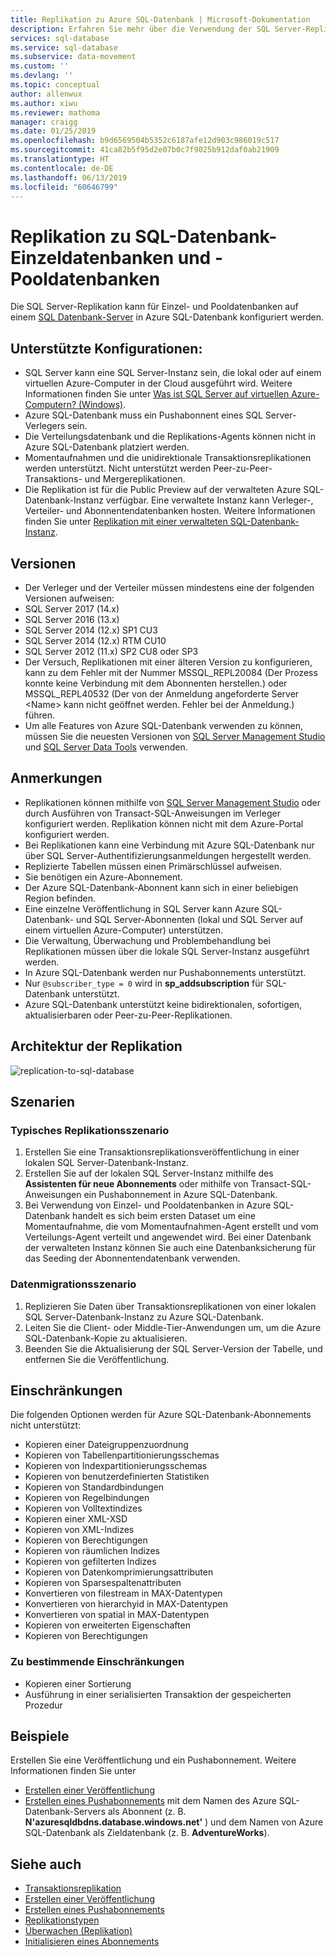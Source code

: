 ```yaml
---
title: Replikation zu Azure SQL-Datenbank | Microsoft-Dokumentation
description: Erfahren Sie mehr über die Verwendung der SQL Server-Replikation mit Azure SQL-Datenbank-Einzeldatenbanken und Datenbanken in Pools für elastische Datenbanken.
services: sql-database
ms.service: sql-database
ms.subservice: data-movement
ms.custom: ''
ms.devlang: ''
ms.topic: conceptual
author: allenwux
ms.author: xiwu
ms.reviewer: mathoma
manager: craigg
ms.date: 01/25/2019
ms.openlocfilehash: b9d6569504b5352c6187afe12d903c986019c517
ms.sourcegitcommit: 41ca82b5f95d2e07b0c7f9025b912daf0ab21909
ms.translationtype: HT
ms.contentlocale: de-DE
ms.lasthandoff: 06/13/2019
ms.locfileid: "60646799"
---
```

# <a name="replication-to-sql-database-single-and-pooled-databases"></a>Replikation zu SQL-Datenbank-Einzeldatenbanken und -Pooldatenbanken

Die SQL Server-Replikation kann für Einzel- und Pooldatenbanken auf einem [SQL Datenbank-Server](sql-database-servers.md) in Azure SQL-Datenbank konfiguriert werden.  

## <a name="supported-configurations"></a>**Unterstützte Konfigurationen**:
  
- SQL Server kann eine SQL Server-Instanz sein, die lokal oder auf einem virtuellen Azure-Computer in der Cloud ausgeführt wird. Weitere Informationen finden Sie unter [Was ist SQL Server auf virtuellen Azure-Computern? (Windows)](https://azure.microsoft.com/documentation/articles/virtual-machines-sql-server-infrastructure-services/).  
- Azure SQL-Datenbank muss ein Pushabonnent eines SQL Server-Verlegers sein.  
- Die Verteilungsdatenbank und die Replikations-Agents können nicht in Azure SQL-Datenbank platziert werden.  
- Momentaufnahmen und die unidirektionale Transaktionsreplikationen werden unterstützt. Nicht unterstützt werden Peer-zu-Peer-Transaktions- und Mergereplikationen.
- Die Replikation ist für die Public Preview auf der verwalteten Azure SQL-Datenbank-Instanz verfügbar. Eine verwaltete Instanz kann Verleger-, Verteiler- und Abonnentendatenbanken hosten. Weitere Informationen finden Sie unter [Replikation mit einer verwalteten SQL-Datenbank-Instanz](replication-with-sql-database-managed-instance.md).

## <a name="versions"></a>Versionen  

- Der Verleger und der Verteiler müssen mindestens eine der folgenden Versionen aufweisen:  
- SQL Server 2017 (14.x)
- SQL Server 2016 (13.x)
- SQL Server 2014 (12.x) SP1 CU3
- SQL Server 2014 (12.x) RTM CU10
- SQL Server 2012 (11.x) SP2 CU8 oder SP3
- Der Versuch, Replikationen mit einer älteren Version zu konfigurieren, kann zu dem Fehler mit der Nummer MSSQL_REPL20084 (Der Prozess konnte keine Verbindung mit dem Abonnenten herstellen.) oder MSSQL_REPL40532 (Der von der Anmeldung angeforderte Server \<Name> kann nicht geöffnet werden. Fehler bei der Anmeldung.) führen.  
- Um alle Features von Azure SQL-Datenbank verwenden zu können, müssen Sie die neuesten Versionen von [SQL Server Management Studio](https://docs.microsoft.com/sql/ssms/download-sql-server-management-studio-ssms) und [SQL Server Data Tools](https://docs.microsoft.com/sql/ssdt/download-sql-server-data-tools-ssdt) verwenden.  
  
## <a name="remarks"></a>Anmerkungen

- Replikationen können mithilfe von [SQL Server Management Studio](https://docs.microsoft.com/sql/ssms/download-sql-server-management-studio-ssms) oder durch Ausführen von Transact-SQL-Anweisungen im Verleger konfiguriert werden. Replikation können nicht mit dem Azure-Portal konfiguriert werden.  
- Bei Replikationen kann eine Verbindung mit Azure SQL-Datenbank nur über SQL Server-Authentifizierungsanmeldungen hergestellt werden.
- Replizierte Tabellen müssen einen Primärschlüssel aufweisen.  
- Sie benötigen ein Azure-Abonnement.  
- Der Azure SQL-Datenbank-Abonnent kann sich in einer beliebigen Region befinden.  
- Eine einzelne Veröffentlichung in SQL Server kann Azure SQL-Datenbank- und SQL Server-Abonnenten (lokal und SQL Server auf einem virtuellen Azure-Computer) unterstützen.  
- Die Verwaltung, Überwachung und Problembehandlung bei Replikationen müssen über die lokale SQL Server-Instanz ausgeführt werden.  
- In Azure SQL-Datenbank werden nur Pushabonnements unterstützt.  
- Nur `@subscriber_type = 0` wird in **sp_addsubscription** für SQL-Datenbank unterstützt.  
- Azure SQL-Datenbank unterstützt keine bidirektionalen, sofortigen, aktualisierbaren oder Peer-zu-Peer-Replikationen.

## <a name="replication-architecture"></a>Architektur der Replikation  

![replication-to-sql-database](./media/replication-to-sql-database/replication-to-sql-database.png)  

## <a name="scenarios"></a>Szenarien  

### <a name="typical-replication-scenario"></a>Typisches Replikationsszenario  

1. Erstellen Sie eine Transaktionsreplikationsveröffentlichung in einer lokalen SQL Server-Datenbank-Instanz.  
2. Erstellen Sie auf der lokalen SQL Server-Instanz mithilfe des **Assistenten für neue Abonnements** oder mithilfe von Transact-SQL-Anweisungen ein Pushabonnement in Azure SQL-Datenbank.  
3. Bei Verwendung von Einzel- und Pooldatenbanken in Azure SQL-Datenbank handelt es sich beim ersten Dataset um eine Momentaufnahme, die vom Momentaufnahmen-Agent erstellt und vom Verteilungs-Agent verteilt und angewendet wird. Bei einer Datenbank der verwalteten Instanz können Sie auch eine Datenbanksicherung für das Seeding der Abonnentendatenbank verwenden.

### <a name="data-migration-scenario"></a>Datenmigrationsszenario  

1. Replizieren Sie Daten über Transaktionsreplikationen von einer lokalen SQL Server-Datenbank-Instanz zu Azure SQL-Datenbank.  
2. Leiten Sie die Client- oder Middle-Tier-Anwendungen um, um die Azure SQL-Datenbank-Kopie zu aktualisieren.  
3. Beenden Sie die Aktualisierung der SQL Server-Version der Tabelle, und entfernen Sie die Veröffentlichung.  

## <a name="limitations"></a>Einschränkungen

Die folgenden Optionen werden für Azure SQL-Datenbank-Abonnements nicht unterstützt:

- Kopieren einer Dateigruppenzuordnung  
- Kopieren von Tabellenpartitionierungsschemas  
- Kopieren von Indexpartitionierungsschemas  
- Kopieren von benutzerdefinierten Statistiken  
- Kopieren von Standardbindungen  
- Kopieren von Regelbindungen  
- Kopieren von Volltextindizes  
- Kopieren einer XML-XSD  
- Kopieren von XML-Indizes  
- Kopieren von Berechtigungen  
- Kopieren von räumlichen Indizes  
- Kopieren von gefilterten Indizes  
- Kopieren von Datenkomprimierungsattributen  
- Kopieren von Sparsespaltenattributen  
- Konvertieren von filestream in MAX-Datentypen  
- Konvertieren von hierarchyid in MAX-Datentypen  
- Konvertieren von spatial in MAX-Datentypen  
- Kopieren von erweiterten Eigenschaften  
- Kopieren von Berechtigungen  

### <a name="limitations-to-be-determined"></a>Zu bestimmende Einschränkungen

- Kopieren einer Sortierung  
- Ausführung in einer serialisierten Transaktion der gespeicherten Prozedur  

## <a name="examples"></a>Beispiele

Erstellen Sie eine Veröffentlichung und ein Pushabonnement. Weitere Informationen finden Sie unter
  
- [Erstellen einer Veröffentlichung](https://docs.microsoft.com/sql/relational-databases/replication/publish/create-a-publication)
- [Erstellen eines Pushabonnements](https://docs.microsoft.com/sql/relational-databases/replication/create-a-push-subscription/) mit dem Namen des Azure SQL-Datenbank-Servers als Abonnent (z. B. **N'azuresqldbdns.database.windows.net'** ) und dem Namen von Azure SQL-Datenbank als Zieldatenbank (z. B. **AdventureWorks**).  

## <a name="see-also"></a>Siehe auch  

- [Transaktionsreplikation](sql-database-managed-instance-transactional-replication.md)
- [Erstellen einer Veröffentlichung](https://docs.microsoft.com/sql/relational-databases/replication/publish/create-a-publication)
- [Erstellen eines Pushabonnements](https://docs.microsoft.com/sql/relational-databases/replication/create-a-push-subscription/)
- [Replikationstypen](https://docs.microsoft.com/sql/relational-databases/replication/types-of-replication)
- [Überwachen (Replikation)](https://docs.microsoft.com/sql/relational-databases/replication/monitor/monitoring-replication)
- [Initialisieren eines Abonnements](https://docs.microsoft.com/sql/relational-databases/replication/initialize-a-subscription)  
